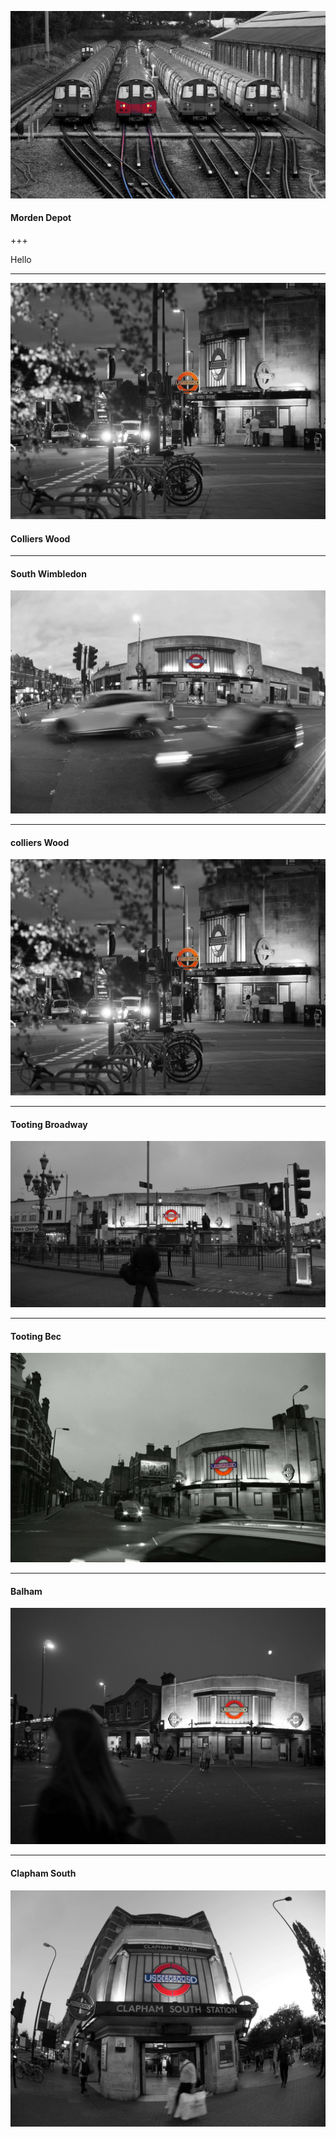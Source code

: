 
![Morden_depot](/assets/morden_depot.jpg)

#### Morden Depot
+++

Hello

---
![Colliers Wood](/assets/colliers_wood.jpg)

#### Colliers Wood
---

#### South Wimbledon
![South Wimbledon](/assets/south_wimbledon.jpg)

---

#### colliers Wood

![colliers Wood](/assets/colliers_wood.jpg)

---

#### Tooting Broadway

![Tooting Broadway](/assets/tooting_broadway.jpg)

---

#### Tooting Bec

![Tooting Bec](/assets/tooting_bec.jpg)

---

#### Balham

![Balham](/assets/balham.jpg)

---

#### Clapham South

![Clapham South](/assets/clapham_south.jpg)
